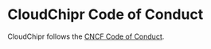 # CloudChipr Code of Conduct

CloudChipr follows the [CNCF Code of Conduct](https://github.com/cncf/foundation/blob/main/code-of-conduct.md).

